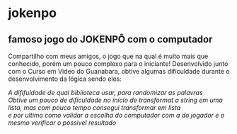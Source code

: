 # jokenpo
## famoso jogo do JOKENPÔ com o computador

Compartilho com meus amigos, o jogo que na qual é muito mais que conhecido, porém um pouco complexo para o iniciante!
Desenvolvido junto com o Curso em Video do Guanabara, obtive algumas dificuldade durante o desenvolvimento da lógica sendo eles:

_A dififuldade de qual biblioteca usar, para randomizar as palavras_ <br>
_Obtive um pouco de dificuldade no início de transformat a string em uma lista, mas com pouco tempo consegui transformar em lista_ <br>
_e por ultimo como validar a escolha do computador com a do jogador e o mesmo verificar o possivel resultado_

